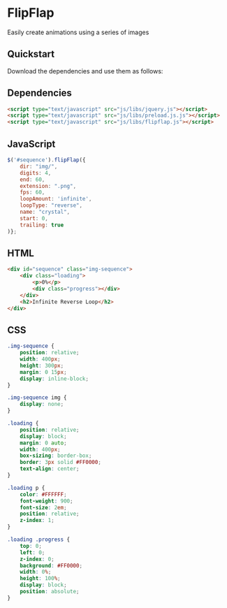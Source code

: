 FlipFlap
========

Easily create animations using a series of images

Quickstart
----------

Download the dependencies and use them as follows:

Dependencies
------------

```html
<script type="text/javascript" src="js/libs/jquery.js"></script>
<script type="text/javascript" src="js/libs/preload.js.js"></script>
<script type="text/javascript" src="js/libs/flipflap.js"></script>
```

JavaScript
----------

```javascript
$('#sequence').flipFlap({
	dir: "img/",
	digits: 4,
	end: 60,
	extension: ".png",
	fps: 60,
	loopAmount: 'infinite',
	loopType: "reverse",
	name: "crystal",
	start: 0,
	trailing: true
)};
```

HTML
----

```html
<div id="sequence" class="img-sequence">
	<div class="loading">
		<p>0%</p>
		<div class="progress"></div>
	</div>
	<h2>Infinite Reverse Loop</h2>
</div>
````

CSS
---

```css
.img-sequence {
	position: relative;
	width: 400px;
	height: 300px;
	margin: 0 15px;
	display: inline-block;
}

.img-sequence img {
	display: none;
}

.loading {
	position: relative;
	display: block;
	margin: 0 auto;
	width: 400px;
	box-sizing: border-box;
	border: 3px solid #FF0000;
	text-align: center;
}

.loading p {
	color: #FFFFFF;
	font-weight: 900;
	font-size: 2em;
	position: relative;
	z-index: 1;
}

.loading .progress {
	top: 0;
	left: 0;
	z-index: 0;
	background: #FF0000;
	width: 0%;
	height: 100%;
	display: block;
	position: absolute;
}
```


